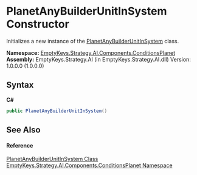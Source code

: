 # PlanetAnyBuilderUnitInSystem Constructor 
 

Initializes a new instance of the <a href="T_EmptyKeys_Strategy_AI_Components_ConditionsPlanet_PlanetAnyBuilderUnitInSystem">PlanetAnyBuilderUnitInSystem</a> class.

**Namespace:**&nbsp;<a href="N_EmptyKeys_Strategy_AI_Components_ConditionsPlanet">EmptyKeys.Strategy.AI.Components.ConditionsPlanet</a><br />**Assembly:**&nbsp;EmptyKeys.Strategy.AI (in EmptyKeys.Strategy.AI.dll) Version: 1.0.0.0 (1.0.0.0)

## Syntax

**C#**<br />
``` C#
public PlanetAnyBuilderUnitInSystem()
```


## See Also


#### Reference
<a href="T_EmptyKeys_Strategy_AI_Components_ConditionsPlanet_PlanetAnyBuilderUnitInSystem">PlanetAnyBuilderUnitInSystem Class</a><br /><a href="N_EmptyKeys_Strategy_AI_Components_ConditionsPlanet">EmptyKeys.Strategy.AI.Components.ConditionsPlanet Namespace</a><br />